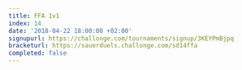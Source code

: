 ```yaml
---
title: FFA 1v1
index: 14
date: '2018-04-22 18:00:00 +02:00'
signupurl: https://challonge.com/tournaments/signup/3KEYPmBjpq
bracketurl: https://sauerduels.challonge.com/sd14ffa
completed: false
---
```

